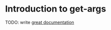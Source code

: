 # Introduction to get-args

TODO: write [great documentation](http://jacobian.org/writing/what-to-write/)
